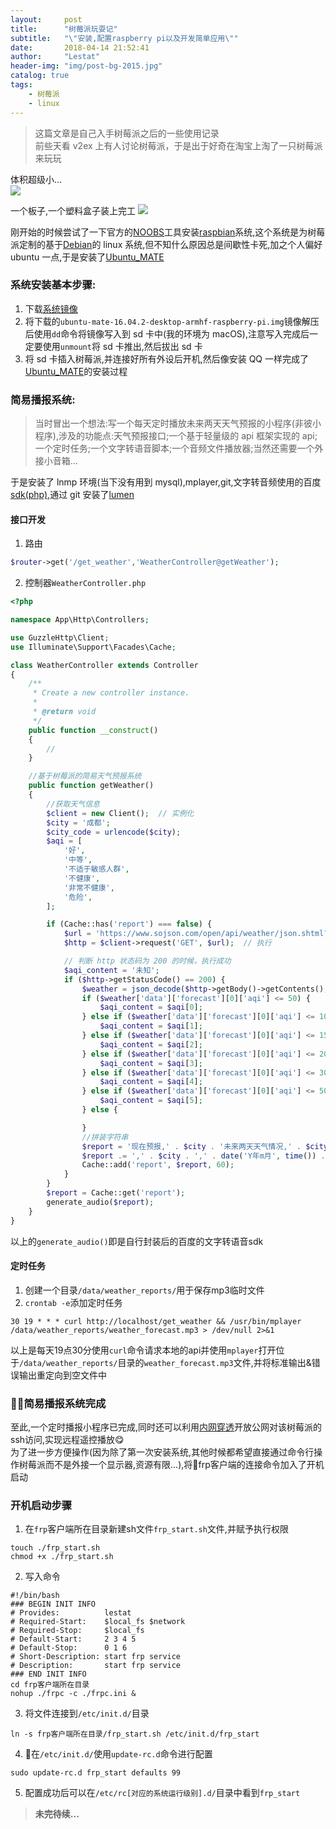 ```yaml
---
layout:     post
title:      "树莓派玩耍记"
subtitle:   "\"安装,配置raspberry pi以及开发简单应用\""
date:       2018-04-14 21:52:41
author:     "Lestat"
header-img: "img/post-bg-2015.jpg"
catalog: true
tags:
    - 树莓派
    - linux
---
```


> 这篇文章是自己入手树莓派之后的一些使用记录  
> 前些天看 v2ex 上有人讨论树莓派，于是出于好奇在淘宝上淘了一只树莓派来玩玩

体积超级小...  
![](https://lestat.b0.upaiyun.com/blog/20180414/211523716251_.pic_hd.jpg)

一个板子,一个塑料盒子装上完工
![](https://lestat.b0.upaiyun.com/blog/20180414/201523716248_.pic_hd.jpg)

刚开始的时候尝试了一下官方的[NOOBS](https://www.raspberrypi.org/downloads/noobs/)工具安装[raspbian](https://www.raspberrypi.org/downloads/raspbian/)系统,这个系统是为树莓派定制的基于[Debian](https://zh.wikipedia.org/wiki/Debian)的 linux 系统,但不知什么原因总是间歇性卡死,加之个人偏好 ubuntu 一点,于是安装了[Ubuntu_MATE](https://zh.wikipedia.org/wiki/Ubuntu_MATE)

### 系统安装基本步骤:

1.  下载[系统镜像](https://ubuntu-mate.org/download/)
2.  将下载的`ubuntu-mate-16.04.2-desktop-armhf-raspberry-pi.img`镜像解压后使用`dd`命令将镜像写入到 sd 卡中(我的环境为 macOS),注意写入完成后一定要使用`unmount`将 sd 卡推出,然后拔出 sd 卡
3.  将 sd 卡插入树莓派,并连接好所有外设后开机,然后像安装 QQ 一样完成了[Ubuntu_MATE](https://zh.wikipedia.org/wiki/Ubuntu_MATE)的安装过程

### 简易播报系统:

> 当时冒出一个想法:写一个每天定时播放未来两天天气预报的小程序(非彼小程序),涉及的功能点:天气预报接口;一个基于轻量级的 api 框架实现的 api;一个定时任务;一个文字转语音脚本;一个音频文件播放器;当然还需要一个外接小音箱...

于是安装了 lnmp 环境(当下没有用到 mysql),mplayer,git,文字转音频使用的百度[sdk(php)](http://bos.nj.bpc.baidu.com/v1/audio/aip-speech-php-sdk-1.6.0.zip),通过 git 安装了[lumen](https://lumen.laravel.com/)

#### 接口开发

1.  路由

```php
$router->get('/get_weather','WeatherController@getWeather');
```

2.  控制器`WeatherController.php`

```php
<?php

namespace App\Http\Controllers;

use GuzzleHttp\Client;
use Illuminate\Support\Facades\Cache;

class WeatherController extends Controller
{
    /**
     * Create a new controller instance.
     *
     * @return void
     */
    public function __construct()
    {
        //
    }

    //基于树莓派的简易天气预报系统
    public function getWeather()
    {
        //获取天气信息
        $client = new Client();  // 实例化
        $city = '成都';
        $city_code = urlencode($city);
        $aqi = [
            '好',
            '中等',
            '不适于敏感人群',
            '不健康',
            '非常不健康',
            '危险',
        ];

        if (Cache::has('report') === false) {
            $url = 'https://www.sojson.com/open/api/weather/json.shtml?city=' . $city_code;    // 设置一个可访问的 url
            $http = $client->request('GET', $url);  // 执行

            // 判断 http 状态码为 200 的时候，执行成功
            $aqi_content = '未知';
            if ($http->getStatusCode() == 200) {
                $weather = json_decode($http->getBody()->getContents(), true);
                if ($weather['data']['forecast'][0]['aqi'] <= 50) {
                    $aqi_content = $aqi[0];
                } else if ($weather['data']['forecast'][0]['aqi'] <= 100) {
                    $aqi_content = $aqi[1];
                } else if ($weather['data']['forecast'][0]['aqi'] <= 150) {
                    $aqi_content = $aqi[2];
                } else if ($weather['data']['forecast'][0]['aqi'] <= 200) {
                    $aqi_content = $aqi[3];
                } else if ($weather['data']['forecast'][0]['aqi'] <= 300) {
                    $aqi_content = $aqi[4];
                } else if ($weather['data']['forecast'][0]['aqi'] <= 500) {
                    $aqi_content = $aqi[5];
                } else {

                }
                //拼装字符串
                $report = '现在预报,' . $city . '未来两天天气情况,' . $city . ',' . date('Y年m月', time()) . $weather['data']['forecast'][1]['date'] . ',天气情况,' . $weather['data']['forecast'][1]['high'] . ',' . $weather['data']['forecast'][1]['low'] . ',' . $weather['data']['forecast'][1]['type'] . ',' . $weather['data']['forecast'][1]['fx'] . ',风力,' . $weather['data']['forecast'][1]['fl'] . ',日出时间,' . $weather['data']['forecast'][1]['sunrise'] . ',日落时间,' . $weather['data']['forecast'][1]['sunset'] . ',空气污染指数,' . $aqi_content;
                $report .= ',' . $city . ',' . date('Y年m月', time()) . $weather['data']['forecast'][2]['date'] . ',天气情况,' . $weather['data']['forecast'][2]['high'] . ',' . $weather['data']['forecast'][2]['low'] . ',' . $weather['data']['forecast'][2]['type'] . ',' . $weather['data']['forecast'][2]['fx'] . ',风力,' . $weather['data']['forecast'][2]['fl'] . ',日出时间,' . $weather['data']['forecast'][2]['sunrise'] . ',日落时间,' . $weather['data']['forecast'][2]['sunset'] . ',空气污染指数,' . $aqi_content;
                Cache::add('report', $report, 60);
            }
        }
        $report = Cache::get('report');
        generate_audio($report);
    }
}
```
以上的`generate_audio()`即是自行封装后的百度的文字转语音sdk
#### 定时任务
1. 创建一个目录`/data/weather_reports/`用于保存mp3临时文件
2. `crontab -e`添加定时任务
```shell
30 19 * * * curl http://localhost/get_weather && /usr/bin/mplayer /data/weather_reports/weather_forecast.mp3 > /dev/null 2>&1
```
以上是每天19点30分使用`curl`命令请求本地的api并使用`mplayer`打开位于`/data/weather_reports/`目录的`weather_forecast.mp3`文件,并将标准输出&错误输出重定向到空文件中

### 简易播报系统完成
至此,一个定时播报小程序已完成,同时还可以利用[内网穿透](https://lestatmiao.github.io/2018/03/26/frp+nginx%E5%AE%9E%E7%8E%B0%E5%86%85%E7%BD%91%E7%A9%BF%E9%80%8F/)开放公网对该树莓派的ssh访问,实现远程遥控播放😋  
为了进一步方便操作(因为除了第一次安装系统,其他时候都希望直接通过命令行操作树莓派而不是外接一个显示器,资源有限...),将frp客户端的连接命令加入了开机启动  

### 开机启动步骤
1. 在`frp`客户端所在目录新建sh文件`frp_start.sh`文件,并赋予执行权限
```
touch ./frp_start.sh
chmod +x ./frp_start.sh
```
2. 写入命令
```
#!/bin/bash
### BEGIN INIT INFO
# Provides:          lestat
# Required-Start:    $local_fs $network
# Required-Stop:     $local_fs
# Default-Start:     2 3 4 5
# Default-Stop:      0 1 6
# Short-Description: start frp service
# Description:       start frp service
### END INIT INFO
cd frp客户端所在目录
nohup ./frpc -c ./frpc.ini &
```
3. 将文件连接到`/etc/init.d/`目录
```
ln -s frp客户端所在目录/frp_start.sh /etc/init.d/frp_start
```
4. 在`/etc/init.d/`使用`update-rc.d`命令进行配置
```
sudo update-rc.d frp_start defaults 99
```
5. 配置成功后可以在`/etc/rc[对应的系统运行级别].d/`目录中看到`frp_start`


>**未完待续...**